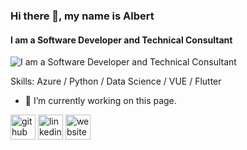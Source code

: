 ### Hi there 👋, my name is Albert
#### I am a Software Developer and Technical Consultant
![I am a Software Developer and Technical Consultant](https://arturssmirnovs.github.io/github-profile-readme-generator/images/banner.png)

Skills: Azure / Python / Data Science / VUE / Flutter

- 🔭 I’m currently working on this page. 


[<img src='https://cdn.jsdelivr.net/npm/simple-icons@3.0.1/icons/github.svg' alt='github' height='40'>](https://github.com/albertsikkema)  [<img src='https://cdn.jsdelivr.net/npm/simple-icons@3.0.1/icons/linkedin.svg' alt='linkedin' height='40'>](https://www.linkedin.com/in//albert-sikkema/)  [<img src='https://cdn.jsdelivr.net/npm/simple-icons@3.0.1/icons/icloud.svg' alt='website' height='40'>](https://www.albertsikkema.com)  




